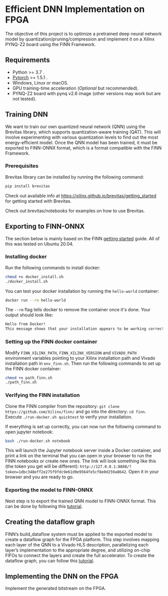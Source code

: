 # Efficient DNN Implementation on FPGA

The objective of this project is to optimize a pretrained deep neural network model by quantization/pruning/compression and implement it on a Xilinx PYNQ-Z2 board using the FINN Framework.

## Requirements

* Python >= 3.7 .
* [Pytorch](https://pytorch.org) >= 1.5.1 .
* Windows, Linux or macOS.
* GPU training-time acceleration (*Optional* but recommended).
* PYNQ-Z2 board with pynq v2.6 image (other versions may work but are not tested).

## Training DNN

We want to  train our own quantized neural network (QNN) using the Brevitas library, which supports quantization-aware training (QAT). This will involve experimenting with various quantization levels to find out the most energy-efficient model. Once the QNN model has been trained, it must be exported to FINN-ONNX format, which is a format compatible with the FINN Framework.

### Prerequisites
Brevitas library can be installed by running the following command:

```bash
pip install brevitas
```

Check out available info at https://xilinx.github.io/brevitas/getting_started for getting started with Brevitas.

Check out brevitas/notebooks for examples on how to use Brevitas.

## Exporting to FINN-ONNX

The section below is mainly based on the FINN [getting started](https://finn.readthedocs.io/en/latest/getting_started.html) guide. All of this was tested on Ubuntu 20.04.

### Installing docker

Run the following commands to install docker:

```bash
chmod +x docker_install.sh
./docker_install.sh
```

You can test your docker installation by running the ```hello-world``` container:

```bash
docker run --rm hello-world
```

The ```--rm``` flag tells docker to remove the container once it's done. Your output should look like:

```bash
Hello from Docker!
This message shows that your installation appears to be working correctly.
```

### Setting up the FINN docker container

Modify ```FINN_XILINX_PATH```, ```FINN_XILINX_VERSION``` and ```VIVADO_PATH``` environment variables pointing to your Xilinx installation path and Vivado installation path in ```env_finn.sh```.
Then run the following commands to set up the FINN docker container:

```bash
chmod +x path_finn.sh
./path_finn.sh
```

### Verifying the FINN installation

Clone the FINN compiler from the repository: ```git clone https://github.com/Xilinx/finn/``` and go into the directory: ```cd finn```.
Execute ```./run-docker.sh quicktest``` to verify your installation.

If everything is set up correctly, you can now run the following command to open jupyter notebook:

```bash
bash ./run-docker.sh notebook
```

This will launch the Jupyter notebook server inside a Docker container, and print a link on the terminal that you can open in your browser to run the FINN notebooks or create new ones. The link will look something like this (the token you get will be different): ```http://127.0.0.1:8888/?token=1dbc348eff2e275f9fdc9e61d9e9564fe5cf8e0d259a8642```. Open it in your browser and you are ready to go.

### Exporting the model to FINN-ONNX

Next step is to export the trained QNN model to FINN-ONNX format. This can be done by following this [tutorial](https://github.com/Xilinx/finn/blob/main/notebooks/basics/1_brevitas_network_import.ipynb).


## Creating the dataflow graph

FINN’s build_dataflow system must be applied to the exported model to create a dataflow graph for the FPGA platform. This step involves mapping each layer of the QNN to a Vivado HLS description, parallelizing each layer’s implementation to the appropriate degree, and utilizing on-chip FIFOs to connect the layers and create the full accelerator.
To create the dataflow graph, you can follow this [tutorial](https://github.com/Xilinx/finn/blob/main/notebooks/end2end_example/cybersecurity/3-build-accelerator-with-finn.ipynb).

## Implementing the DNN on the FPGA

Implement the generated bitstream on the FPGA.
